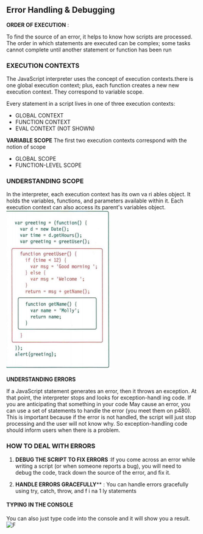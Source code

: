 

## Error Handling & Debugging

**ORDER OF EXECUTION** :

To find the source of an error, it helps to know how scripts are processed. 
The order in which statements are executed can be complex; some tasks 
cannot complete until another statement or function has been run

### EXECUTION CONTEXTS

The JavaScript interpreter uses the concept of execution contexts.there is one global execution context; plus, each function creates a new new execution context. They correspond to variable scope. 

Every statement in a script lives in one of three 
execution contexts: 
- GLOBAL CONTEXT 
- FUNCTION CONTEXT
- EVAL CONTEXT (NOT SHOWN)

**VARIABLE SCOPE** The first two execution contexts correspond with the notion of scope
- GLOBAL SCOPE
- FUNCTION-LEVEL SCOPE

### UNDERSTANDING SCOPE

In the interpreter, each execution context has its own va ri ables object. It holds the variables, functions, and parameters available within it. Each execution context can also access its parent's variables object. 
![f](er.PNG)

**UNDERSTANDING ERRORS** 

If a JavaScript statement generates an error, then it throws an exception. At that point, the interpreter stops and looks for exception-handl ing code. If you are anticipating that something in your code May cause an error, you can use a set of statements to handle the error (you meet them on p480). This is important because if the error is not handled, the script will just stop processing and the user will not know why. So exception-handling code should inform users when there is a problem. 


### HOW TO DEAL WITH ERRORS

1. **DEBUG THE SCRIPT TO FIX ERRORS** :If you come across an error while writing a script (or when someone reports a bug), you will need to debug the code, track down the source of the error, and fix it. 

2. **HANDLE ERRORS GRACEFULLY****  : You can handle errors gracefully using try, catch, throw, and f i na 1 ly statements

#### TYPING IN THE CONSOLE 
You can also just type code into the console and it will show you a result.
![F](https://i.stack.imgur.com/bRyBl.png)